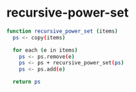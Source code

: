 # recursive-power-set

```bash
function recursive_power_set (items)
  ps <- copy(items)

  for each (e in items)
    ps <- ps.remove(e)
    ps <- ps + recursive_power_set(ps)
    ps <- ps.add(e)

  return ps
```
